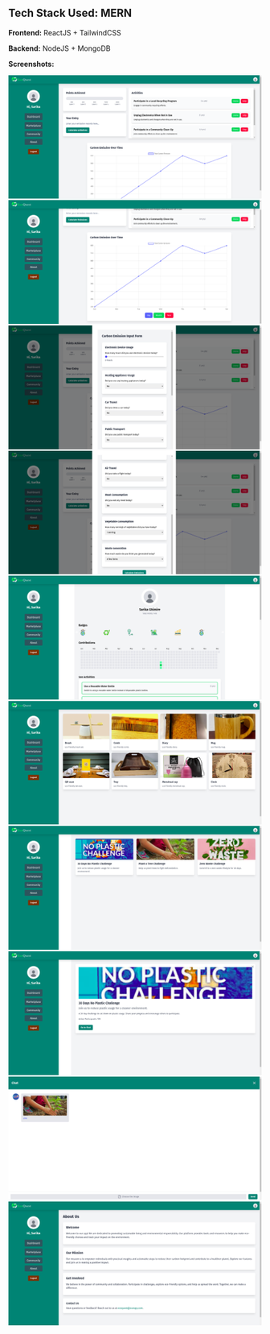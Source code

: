 ## Tech Stack Used: MERN

**Frontend:** ReactJS + TailwindCSS

**Backend:** NodeJS + MongoDB

**Screenshots:**

![image](../ecoquest/src/assets/screenshots/ecoquest1.png)
![image](../ecoquest/src/assets/screenshots/ecoquest2.png)![image](../ecoquest/src/assets/screenshots/ecoquest3.png)![image](../ecoquest/src/assets/screenshots/ecoquest4.png)![image](../ecoquest/src/assets/screenshots/ecoquest5.png)![image](../ecoquest/src/assets/screenshots/ecoquest6.png)![image](../ecoquest/src/assets/screenshots/ecoquest7.png)![image](../ecoquest/src/assets/screenshots/ecoquest8.png)![image](../ecoquest/src/assets/screenshots/ecoquest10.png)![image](../ecoquest/src/assets/screenshots/ecoquest11.png)
